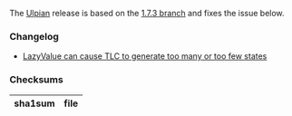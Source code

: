 The [Ulpian](https://en.wikipedia.org/wiki/Ulpian) release is based on the [1.7.3 branch](https://github.com/tlaplus/tlaplus/releases/tag/v1.7.3) and fixes the issue below.

### Changelog
* [LazyValue can cause TLC to generate too many or too few states](https://github.com/tlaplus/tlaplus/issues/798)

### Checksums
sha1sum|file
------------ | -------------